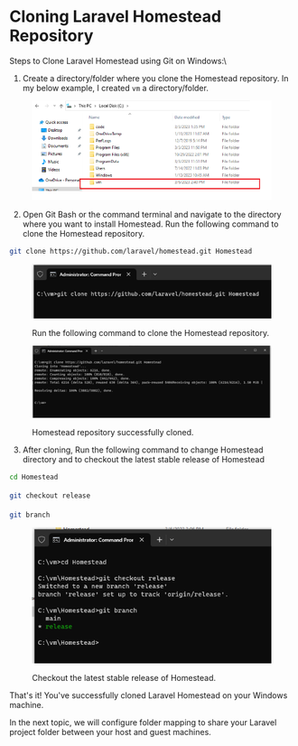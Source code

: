 # Cloning Laravel  Homestead Repository

Steps to Clone Laravel Homestead using Git on Windows:\


1. Create a directory/folder where you clone the Homestead repository. In my below example, I created `vm` a directory/folder.

<figure><img src="../.gitbook/assets/image (32).png" alt=""><figcaption></figcaption></figure>

2. Open Git Bash or the command terminal and navigate to the directory where you want to install Homestead. Run the following command to clone the Homestead repository.

```bash
git clone https://github.com/laravel/homestead.git Homestead
```

<figure><img src="../.gitbook/assets/image (33).png" alt=""><figcaption><p>Run the following command to clone the Homestead repository.</p></figcaption></figure>

<figure><img src="../.gitbook/assets/image (7) (1) (3).png" alt=""><figcaption><p>Homestead repository successfully cloned.</p></figcaption></figure>

3. After cloning, Run the following command to change Homestead directory and to checkout the latest stable release of Homestead

```bash
cd Homestead
 
git checkout release

git branch
```

<figure><img src="../.gitbook/assets/image (27).png" alt=""><figcaption><p>Checkout the latest stable release of Homestead.</p></figcaption></figure>



That's it! You've successfully cloned Laravel Homestead on your Windows machine.

In the next topic, we will configure folder mapping to share your Laravel project folder between your host and guest machines.

